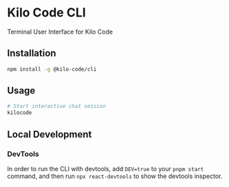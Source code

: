 # Kilo Code CLI

Terminal User Interface for Kilo Code

## Installation

```bash
npm install -g @kilo-code/cli
```

## Usage

```bash
# Start interactive chat session
kilocode
```

## Local Development

### DevTools

In order to run the CLI with devtools, add `DEV=true` to your `pnpm start` command, and then run `npx react-devtools` to show the devtools inspector.
